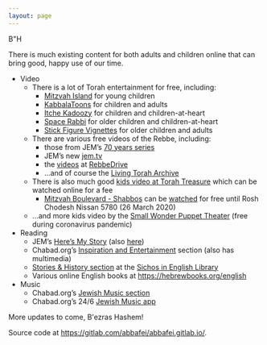 ```yaml
---
layout: page
---
```

B"H


There is much existing content for both adults and children online that can bring good, happy use of our time.
  - Video
    - There is a lot of Torah entertainment for free, including:
      - [Mitzvah Island](https://www.chabad.org/kids/article_cdo/aid/1847177/jewish/Mitzvah-Island.htm) for young children
      - [KabbalaToons](https://www.chabad.org/multimedia/video_cdo/aid/530191/jewish/KabbalaToons.htm) for children and adults
      - [Itche Kadoozy](https://www.chabad.org/multimedia/video_cdo/aid/365676/jewish/Itche-Kadoozy.htm) for children and children-at-heart
      - [Space Rabbi](https://www.chabad.org/multimedia/video_cdo/aid/2080621/jewish/Space-Rabbi.htm) for older children and children-at-heart
      - [Stick Figure Vignettes](https://www.chabad.org/multimedia/video_cdo/aid/749657/jewish/Stick-Figure-Vignettes.htm) for older children and adults
    - There are various free videos of the Rebbe, including:
      - those from JEM’s [70 years series](https://70years.com/)
      - JEM’s new [jem.tv](https://jem.tv)
      - the [videos](https://drive.google.com/drive/folders/0B_WSU737WJ1ffmpRZHpRaGQ2ZzJFeUdkSEtJYTIzcHE5Njdkb0hpTnZmRW1iLVMzMnZsOHc) at [RebbeDrive](https://www.rebbedrive.com/)
      - ...and of course the [Living Torah Archive](https://www.chabad.org/therebbe/livingtorah/default_cdo/aid/42106/jewish/Archives.htm)
    - There is also much good [kids video at Torah Treasure](https://torahtreasure.com/videos) which can be watched online for a fee
	  - [Mitzvah Boulevard - Shabbos](https://torahtreasure.com/videos?zype_type=video_single&zype_video_id=5cae538af273a3125e6cfb4a&playlist_id=5cf504d3c7e83b68d351e7fd) can be [watched](https://collive.com/watch-mitzvah-boulevard-shabbos-for-free/)  for free until Rosh Chodesh Nissan 5780 (26 March 2020)
	- ...and more kids video by the [Small Wonder Puppet Theater](https://www.unclepinchey.com/) (free during coronavirus pandemic)
  - Reading
    - JEM’s [Here’s My Story](https://www.chabad.org/library/article_cdo/aid/2184170/jewish/Here%27s-My-Story.htm) (also [here](http://myencounterblog.com/))
    - Chabad.org’s [Inspiration and Entertainment](https://www.chabad.org/library/article_cdo/aid/1675890/jewish/Inspiration-Entertainment.htm) section (also has multimedia)
    - [Stories & History section](https://www.sie.org/templates/sie/article_cdo/aid/2346851/jewish/Stories-History.htm) at the [Sichos in English Library](https://www.sie.org/templates/sie/article_cdo/aid/2224514/jewish/SIE-Library.htm)
    - Various online English books at <https://hebrewbooks.org/english>
  - Music
    - Chabad.org’s [Jewish Music section](https://www.chabad.org/multimedia/music_cdo/aid/254237/jewish/Jewish-Music.htm)
    - Chabad.org’s 24/6 [Jewish Music app](https://www.chabad.org/multimedia/music_cdo/aid/3963654/jewish/Jewish-Music-App.htm)

More updates to come, B'ezras Hashem!


Source code at <https://gitlab.com/abbafei/abbafei.gitlab.io/>.
